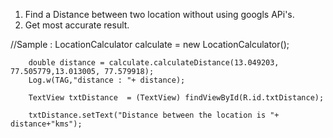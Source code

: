 1. Find a Distance between two location without using googls APi's.
2. Get most accurate result.

//Sample : 
        LocationCalculator calculate = new LocationCalculator();

        double distance = calculate.calculateDistance(13.049203, 77.505779,13.013005, 77.579918);
        Log.w(TAG,"distance : "+ distance);

        TextView txtDistance  = (TextView) findViewById(R.id.txtDistance);

        txtDistance.setText("Distance between the location is "+ distance+"kms");
